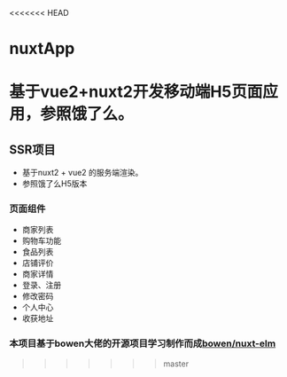 <<<<<<< HEAD
# nuxtApp
基于vue2+nuxt2开发移动端H5页面应用，参照饿了么。
=======
## SSR项目

- 基于nuxt2 + vue2 的服务端渲染。
- 参照饿了么H5版本

### 页面组件

- 商家列表
- 购物车功能
- 食品列表
- 店铺评价
- 商家详情
- 登录、注册
- 修改密码
- 个人中心
- 收获地址

### 本项目基于bowen大佬的开源项目学习制作而成[bowen/nuxt-elm](https://gitee.com/easytuan/nuxt-elm)

>>>>>>> master

